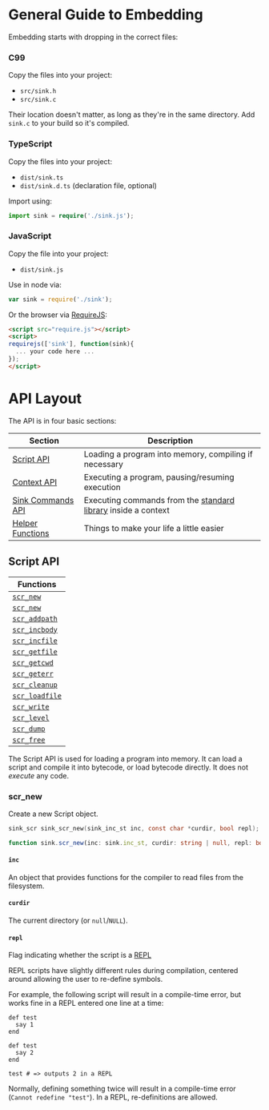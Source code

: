 
General Guide to Embedding
==========================

Embedding starts with dropping in the correct files:

### C99

Copy the files into your project:

* `src/sink.h`
* `src/sink.c`

Their location doesn't matter, as long as they're in the same directory.  Add `sink.c` to your
build so it's compiled.

### TypeScript

Copy the files into your project:

* `dist/sink.ts`
* `dist/sink.d.ts` (declaration file, optional)

Import using:

```typescript
import sink = require('./sink.js');
```

### JavaScript

Copy the file into your project:

* `dist/sink.js`

Use in node via:

```js
var sink = require('./sink');
```

Or the browser via [RequireJS](http://requirejs.org/):

```html
<script src="require.js"></script>
<script>
requirejs(['sink'], function(sink){
  ... your code here ...
});
</script>
```

API Layout
==========

The API is in four basic sections:

| Section                     | Description                                           |
|-----------------------------|-------------------------------------------------------|
| [Script API](#script-api)   | Loading a program into memory, compiling if necessary |
| [Context API](#context-api) | Executing a program, pausing/resuming execution       |
| [Sink Commands API](#sink-commands-api) | Executing commands from the [standard library](https://github.com/voidqk/sink/blob/master/docs/lib.md) inside a context |
| [Helper Functions](#helper-functions) | Things to make your life a little easier    |

Script API
----------

| Functions                       |
|---------------------------------|
| [`scr_new`](#scr_new)           |
| [`scr_new`](#scr_new)           |
| [`scr_addpath`](#scr_addpath)   |
| [`scr_incbody`](#scr_incbody)   |
| [`scr_incfile`](#scr_incfile)   |
| [`scr_getfile`](#scr_getfile)   |
| [`scr_getcwd`](#scr_getcwd)     |
| [`scr_geterr`](#scr_geterr)     |
| [`scr_cleanup`](#scr_cleanup)   |
| [`scr_loadfile`](#scr_loadfile) |
| [`scr_write`](#scr_write)       |
| [`scr_level`](#scr_level)       |
| [`scr_dump`](#scr_dump)         |
| [`scr_free`](#scr_free)         |

The Script API is used for loading a program into memory.  It can load a script and compile it into
bytecode, or load bytecode directly.  It does not *execute* any code.

### scr_new

Create a new Script object.

```c
sink_scr sink_scr_new(sink_inc_st inc, const char *curdir, bool repl);
```

```typescript
function sink.scr_new(inc: sink.inc_st, curdir: string | null, repl: boolean): sink.scr;
```

#### `inc`

An object that provides functions for the compiler to read files from the filesystem.

#### `curdir`

The current directory (or `null`/`NULL`).

#### `repl`

Flag indicating whether the script is a [REPL](https://en.wikipedia.org/wiki/Read%E2%80%93eval%E2%80%93print_loop)

REPL scripts have slightly different rules during compilation, centered around allowing the user to
re-define symbols.

For example, the following script will result in a compile-time error, but works fine in a REPL
entered one line at a time:

```
def test
  say 1
end

def test
  say 2
end

test # => outputs 2 in a REPL
```

Normally, defining something twice will result in a compile-time error (`Cannot redefine "test"`).
In a REPL, re-definitions are allowed.
